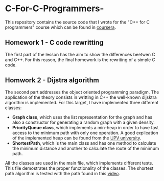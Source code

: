 # C-For-C-Programmers-
This repository contains the source code that I wrote for the "C++ for C programmers" course which can be found in [coursera](https://www.coursera.org/learn/c-plus-plus-a/home/welcome).

## Homework 1 - C code rewritting
The first part of the lesson has the aim to show the differences beetwen C and C++. For this reason, the final homework is the rewriting of a simple C code.

## Homwork 2 - Dijstra algorithm
The second part addresses the object oriented programming paradigm. The application of the theory consists in writting in C++ the well-known dijsktra algorithm is implemented. For this target, I have implemented three different classes:

* **Graph class**, which uses the list representation for the graph and has also a constructor for generating a random graph with a given density.
* **PriorityQueue class**, which implements a min-heap in order to have fast access to the minimum path with only one operation. A good explication of the implemented heap can be found from the [UPV university](https://www.youtube.com/watch?v=AD_J4ZUheik).
* **ShortestPath**, which is the main class and has one method to calculate the minimum distance and another to calculate the route of the minimum path.

All the classes are used in the main file, which implements different tests. This file demostrates the proper functionality of the classes. The shortest path algorithm is tested with the path found in this [video](https://www.youtube.com/watch?v=LLx0QVMZVkk).
